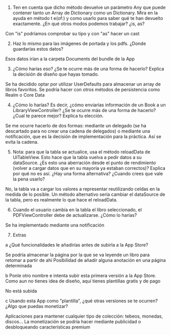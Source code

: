 1. Ten en cuenta que dicho método devuelve un parámetro Any que puede contener tanto un Array de Dictionary como un Dictionary. Mira en la ayuda en método t  e(of:) y como usarlo para saber qué te han devuelto exactamente. ¿En qué otros modos podemos trabajar? ¿is, as?

Con "is" podríamos comprobar su tipo y con "as" hacer un cast

2. Haz lo mismo para las imágenes de portada y los pdfs. ¿Donde guardarías estos datos? 

Esos datos irían a la carpeta Documents del bundle de la App

3. ¿Cómo harías eso? ¿Se te ocurre más de una forma de hacerlo? Explica la decisión de diseño que hayas tomado.

Se ha decidido optar por utilizar UserDefaults para almacenar un array de libros favoritos. Se podría hacer con otros métodos de persistencia como Realm o Core Data

4. ¿Cómo lo harías? Es decir, ¿cómo enviarías información de un Book a un LibraryViewController? ¿Se te ocurre más de una forma de hacerlo? ¿Cual te parece mejor? Explica tu elección.

Se me ocurre hacerlo de dos formas: mediante un delegado (se ha descartado para no crear una cadena de delegados) o mediante una notificación, que es la decisión de implementación para la práctica. Así se evita la cadena.

5. Nota: para que la tabla se actualice, usa el método reloadData de UITableView. Esto hace que la tabla vuelva a pedir datos a su dataSource. ¿Es esto una aberración desde el punto de rendimiento (volver a cargar datos que en su mayoría ya estaban correctos)? Explica por qué no es así. ¿Hay una forma alternativa? ¿Cuando crees que vale la pena usarlo?

No, la tabla va a cargar los valores a representar reutilizando celdas en la medida de lo posible. Un método alternativo sería cambiar el dataSource de la tabla, pero es realmente lo que hace el reloadData.

6. Cuando el usuario cambia en la tabla el libro seleccionado, el PDFViewController debe de actualizarse. ¿Cómo lo harías?

Se ha implementado mediante una notificación

7. Extras

a ¿Qué funcionalidades le añadirías antes de subirla a la App Store?

Se podría almacenar la página por la que se va leyende un libro para retomar a partir de ahí
Posibilidad de añadir alguna anotación en una página determinada

b Ponle otro nombre e intenta subir esta primera versión a la App
Store. Como aun no tienes idea de diseño, aquí tienes plantillas gratis
y de pago

No está subida

c Usando esta App como "plantilla", ¿qué otras versiones se te
ocurren? ¿Algo que puedas monetizar?

Aplicaciones para mantener cualquier tipo de colección: tebeos, monedas, discos...
La monetización se podría hacer mediante publicidad o desbloqueando características premium